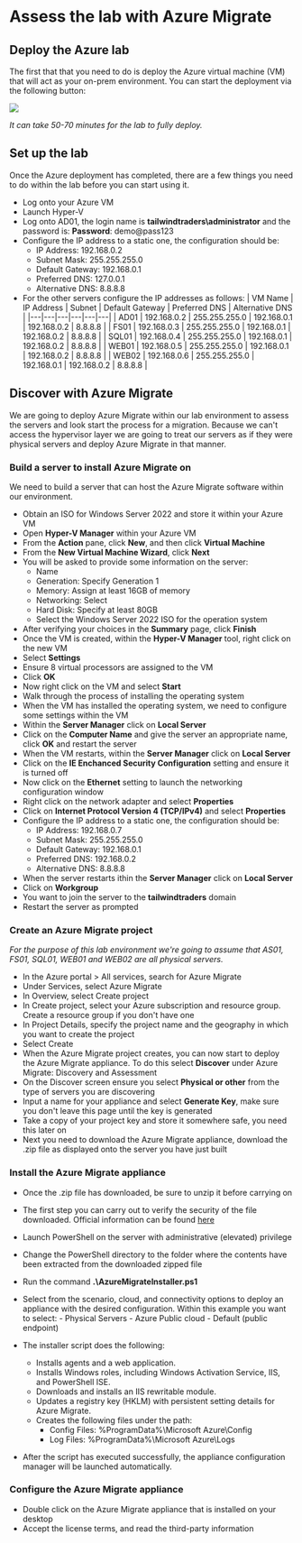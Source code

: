 # Assess the lab with Azure Migrate

## Deploy the Azure lab

The first that that you need to do is deploy the Azure virtual machine (VM) that will act as your on-prem environment.  You can start the deployment via the following button: 

<a href="https://portal.azure.com/#create/Microsoft.Template/uri/https%3A%2F%2Fraw.githubusercontent.com%2Fweeyin83%2FLab-Deployment-in-Azure%2Fmain%2FVMdeploy.json" target="_blank">
    <img src="http://azuredeploy.net/deploybutton.png"/>
</a>

_It can take 50-70 minutes for the lab to fully deploy._

## Set up the lab

Once the Azure deployment has completed, there are a few things you need to do within the lab before you can start using it. 

* Log onto your Azure VM
* Launch Hyper-V
* Log onto AD01, the login name is **tailwindtraders\administrator** and the password is: **Password**: demo@pass123 
* Configure the IP address to a static one, the configuration should be: 
    - IP Address: 192.168.0.2
    - Subnet Mask: 255.255.255.0
    - Default Gateway: 192.168.0.1
    - Preferred DNS: 127.0.0.1
    - Alternative DNS: 8.8.8.8
* For the other servers configure the IP addresses as follows:
|  VM Name  | IP Address   | Subnet   |  Default Gateway | Preferred DNS | Alternative DNS |
|---|---|---|---|---|---|
|  AD01 |  192.168.0.2 | 255.255.255.0   |  192.168.0.1 | 192.168.0.2 | 8.8.8.8 |
|  FS01 | 192.168.0.3   | 255.255.255.0  |   192.168.0.1 | 192.168.0.2 | 8.8.8.8 |
| SQL01  | 192.168.0.4   | 255.255.255.0  |  192.168.0.1 | 192.168.0.2 | 8.8.8.8  |
| WEB01  | 192.168.0.5   | 255.255.255.0  |   192.168.0.1 | 192.168.0.2 | 8.8.8.8 |
| WEB02  | 192.168.0.6   | 255.255.255.0 |   192.168.0.1 | 192.168.0.2 | 8.8.8.8 |


## Discover with Azure Migrate

We are going to deploy Azure Migrate within our lab environment to assess the servers and look start the process for a migration.  Because we can't access the hypervisor layer we are going to treat our servers as if they were physical servers and deploy Azure Migrate in that manner. 

### Build a server to install Azure Migrate on

We need to build a server that can host the Azure Migrate software within our environment.  

* Obtain an ISO for Windows Server 2022 and store it within your Azure VM
* Open **Hyper-V Manager** within your Azure VM
* From the **Action** pane, click **New**, and then click **Virtual Machine**
* From the **New Virtual Machine Wizard**, click **Next**
* You will be asked to provide some information on the server:
    * Name
    * Generation: Specify Generation 1
    * Memory: Assign at least 16GB of memory
    * Networking: Select
    * Hard Disk: Specify at least 80GB
    * Select the Windows Server 2022 ISO for the operation system
* After verifying your choices in the **Summary** page, click **Finish**
* Once the VM is created, within the **Hyper-V Manager** tool, right click on the new VM
* Select **Settings**
* Ensure 8 virtual processors are assigned to the VM
* Click **OK**
* Now right click on the VM and select **Start**
* Walk through the process of installing the operating system
* When the VM has installed the operating system, we need to configure some settings within the VM
* Within the **Server Manager** click on **Local Server**
* Click on the **Computer Name** and give the server an appropriate name, click **OK** and restart the server
* When the VM restarts, within the **Server Manager** click on **Local Server**
* Click on the **IE Enchanced Security Configuration** setting and ensure it is turned off
* Now click on the **Ethernet** setting to launch the networking configuration window
* Right click on the network adapter and select **Properties**
* Click on **Internet Protocol Version 4 (TCP/IPv4)** and select **Properties**
* Configure the IP address to a static one, the configuration should be: 
    - IP Address: 192.168.0.7
    - Subnet Mask: 255.255.255.0
    - Default Gateway: 192.168.0.1
    - Preferred DNS: 192.168.0.2
    - Alternative DNS: 8.8.8.8
* When the server restarts ithin the **Server Manager** click on **Local Server**
* Click on **Workgroup**
* You want to join the server to the **tailwindtraders** domain
* Restart the server as prompted


### Create an Azure Migrate project
_For the purpose of this lab environment we're going to assume that AS01, FS01, SQL01, WEB01 and WEB02 are all physical servers._

* In the Azure portal > All services, search for Azure Migrate
* Under Services, select Azure Migrate
* In Overview, select Create project
* In Create project, select your Azure subscription and resource group. Create a resource group if you don't have one
* In Project Details, specify the project name and the geography in which you want to create the project
* Select Create
* When the Azure Migrate project creates, you can now start to deploy the Azure Migrate appliance.  To do this select **Discover** under Azure Migrate: Discovery and Assessment
* On the Discover screen ensure you select **Physical or other** from the type of servers you are discovering
* Input a name for your appliance and select **Generate Key**, make sure you don't leave this page until the key is generated
* Take a copy of your project key and store it somewhere safe, you need this later on
* Next you need to download the Azure Migrate appliance, download the .zip file as displayed onto the server you have just built

### Install the Azure Migrate appliance
* Once the .zip file has downloaded, be sure to unzip it before carrying on
* The first step you can carry out to verify the security of the file downloaded.  Official information can be found [here](https://learn.microsoft.com/azure/migrate/tutorial-discover-physical#verify-security)
* Launch PowerShell on the server with administrative (elevated) privilege
* Change the PowerShell directory to the folder where the contents have been extracted from the downloaded zipped file
* Run the command **.\AzureMigrateInstaller.ps1**
* Select from the scenario, cloud, and connectivity options to deploy an appliance with the desired configuration. Within this example you want to select:
      - Physical Servers
      - Azure Public cloud
      - Default (public endpoint)
* The installer script does the following:
    - Installs agents and a web application.
    - Installs Windows roles, including Windows Activation Service, IIS, and PowerShell ISE.
    - Downloads and installs an IIS rewritable module.
    - Updates a registry key (HKLM) with persistent setting details for Azure Migrate.
    - Creates the following files under the path:
        - Config Files: %ProgramData%\Microsoft Azure\Config
        - Log Files: %ProgramData%\Microsoft Azure\Logs

* After the script has executed successfully, the appliance configuration manager will be launched automatically.

### Configure the Azure Migrate appliance
* Double click on the Azure Migrate appliance that is installed on your desktop
* Accept the license terms, and read the third-party information
